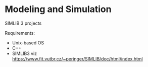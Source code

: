 # Modeling and Simulation
 SIMLIB 3 projects

 Requirements:
 - Unix-based OS
 - C++
 - SIMLIB3 viz https://www.fit.vutbr.cz/~peringer/SIMLIB/doc/html/index.html
